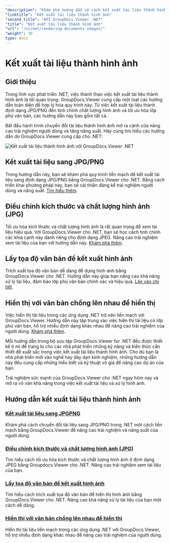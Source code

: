 ```yaml
---
"description": "Khám phá hướng dẫn về cách kết xuất tài liệu thành hình ảnh bằng GroupDocs.Viewer cho .NET. Tối ưu hóa chất lượng hình ảnh, trích xuất tọa độ văn bản và nâng cao trải nghiệm của người dùng."
"linktitle": "Kết xuất tài liệu thành hình ảnh"
"second_title": "API GroupDocs.Viewer .NET"
"title": "Kết xuất tài liệu thành hình ảnh"
"url": "/vi/net/rendering-documents-images/"
"weight": 30
type: docs
---
```

# Kết xuất tài liệu thành hình ảnh

## Giới thiệu

Trong lĩnh vực phát triển .NET, việc thành thạo việc kết xuất tài liệu thành hình ảnh là tối quan trọng. GroupDocs.Viewer cung cấp một loạt các hướng dẫn toàn diện để hợp lý hóa quy trình này. Từ việc kết xuất tài liệu thành định dạng JPG/PNG đến tinh chỉnh chất lượng hình ảnh và tối ưu hóa lớp phủ văn bản, các hướng dẫn này bao gồm tất cả.

Bắt đầu hành trình chuyển đổi tài liệu thành hình ảnh mở ra cánh cửa nâng cao trải nghiệm người dùng và tăng năng suất. Hãy cùng tìm hiểu các hướng dẫn do GroupDocs.Viewer cung cấp cho .NET:

![Kết xuất tài liệu thành hình ảnh với GroupDocs.Viewer .NET](/viewer/rendering-documents-images/image.png)

## Kết xuất tài liệu sang JPG/PNG
Trong hướng dẫn này, bạn sẽ khám phá quy trình liền mạch để kết xuất tài liệu sang định dạng JPG/PNG bằng GroupDocs.Viewer cho .NET. Bằng cách triển khai phương pháp này, bạn sẽ cải thiện đáng kể trải nghiệm người dùng và năng suất. [Tìm hiểu thêm](./render-jpg-png/).

## Điều chỉnh kích thước và chất lượng hình ảnh (JPG)
Tối ưu hóa kích thước và chất lượng hình ảnh là rất quan trọng để xem tài liệu hiệu quả. Với GroupDocs.Viewer cho .NET, bạn sẽ học cách tinh chỉnh các khía cạnh này dành riêng cho định dạng JPEG. Nâng cao trải nghiệm xem tài liệu của bạn với hướng dẫn này. [Khám phá thêm](./adjust-image-size-and-quality-jpg/).

## Lấy tọa độ văn bản để kết xuất hình ảnh
Trích xuất tọa độ văn bản dễ dàng để dựng hình ảnh bằng GroupDocs.Viewer cho .NET. Hướng dẫn này giúp bạn nâng cao khả năng xử lý tài liệu, đảm bảo lớp phủ văn bản chính xác và hiệu quả. [Lặn vào chi tiết](./get-text-coordinates-image/).

## Hiển thị với văn bản chồng lên nhau để hiển thị
Việc hiển thị tài liệu trong các ứng dụng .NET trở nên liền mạch với GroupDocs.Viewer. Hướng dẫn này tập trung vào việc hiển thị tài liệu có lớp phủ văn bản, hỗ trợ nhiều định dạng khác nhau để nâng cao trải nghiệm của người dùng. [Khám phá thêm](./render-with-text-overlay/).

Mỗi hướng dẫn trong bộ sưu tập GroupDocs.Viewer for .NET đều được thiết kế tỉ mỉ để trang bị cho các nhà phát triển những kỹ năng và kiến thức cần thiết để xuất sắc trong việc kết xuất tài liệu thành hình ảnh. Cho dù bạn là nhà phát triển mới vào nghề hay dày dạn kinh nghiệm, những hướng dẫn này đều cung cấp những hiểu biết và kỹ thuật vô giá để nâng cao dự án của bạn.

Trải nghiệm sức mạnh của GroupDocs.Viewer cho .NET ngay hôm nay và mở ra vô vàn khả năng trong việc kết xuất tài liệu và xử lý hình ảnh.

## Hướng dẫn kết xuất tài liệu thành hình ảnh
### [Kết xuất tài liệu sang JPGPNG](./render-jpg-png/)
Khám phá cách chuyển đổi tài liệu sang JPG/PNG trong .NET một cách liền mạch bằng GroupDocs.Viewer để nâng cao trải nghiệm và năng suất của người dùng.
### [Điều chỉnh kích thước và chất lượng hình ảnh (JPG)](./adjust-image-size-and-quality-jpg/)
Tìm hiểu cách tối ưu hóa kích thước và chất lượng hình ảnh ở định dạng JPEG bằng Groupdocs.Viewer cho .NET. Nâng cao trải nghiệm xem tài liệu của bạn.
### [Lấy tọa độ văn bản để kết xuất hình ảnh](./get-text-coordinates-image/)
Tìm hiểu cách trích xuất tọa độ văn bản để hiển thị hình ảnh bằng GroupDocs.Viewer cho .NET. Nâng cao khả năng xử lý tài liệu của bạn một cách dễ dàng.
### [Hiển thị với văn bản chồng lên nhau để hiển thị](./render-with-text-overlay/)
Hiển thị tài liệu liền mạch trong các ứng dụng .NET với GroupDocs.Viewer, hỗ trợ nhiều định dạng khác nhau để nâng cao trải nghiệm của người dùng.